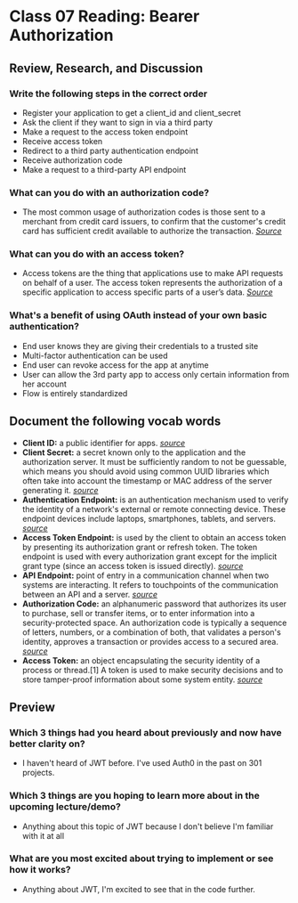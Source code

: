 # Class 07 Reading: Bearer Authorization

## Review, Research, and Discussion

### Write the following steps in the correct order

- Register your application to get a client_id and client_secret
- Ask the client if they want to sign in via a third party
- Make a request to the access token endpoint
- Receive access token
- Redirect to a third party authentication endpoint
- Receive authorization code
- Make a request to a third-party API endpoint

### What can you do with an authorization code?

- The most common usage of authorization codes is those sent to a merchant from credit card issuers, to confirm that the customer's credit card has sufficient credit available to authorize the transaction. *[Source](https://www.investopedia.com/terms/a/authorization-code.asp#:~:text=An%20authorization%20code%20is%20an,into%20a%20security%2Dprotected%20space.)*

### What can you do with an access token?

- Access tokens are the thing that applications use to make API requests on behalf of a user. The access token represents the authorization of a specific application to access specific parts of a user’s data. *[Source](https://www.oauth.com/oauth2-servers/access-tokens/#:~:text=Access%20tokens%20are%20the%20thing,in%20transit%20and%20in%20storage.)*

### What's a benefit of using OAuth instead of your own basic authentication?

- End user knows they are giving their credentials to a trusted site
- Multi-factor authentication can be used
- End user can revoke access for the app at anytime
- User can allow the 3rd party app to access only certain information from her account
- Flow is entirely standardized

## Document the following vocab words

- **Client ID:** a public identifier for apps. *[source](https://www.oauth.com/oauth2-servers/client-registration/client-id-secret/)*
- **Client Secret:** a secret known only to the application and the authorization server. It must be sufficiently random to not be guessable, which means you should avoid using common UUID libraries which often take into account the timestamp or MAC address of the server generating it. *[source](https://www.oauth.com/oauth2-servers/client-registration/client-id-secret/)*
- **Authentication Endpoint:** is an authentication mechanism used to verify the identity of a network's external or remote connecting device. These endpoint devices include laptops, smartphones, tablets, and servers. *[source](https://www.iotone.com/term/end-point-authentication/t219)*
- **Access Token Endpoint:** is used by the client to obtain an access token by presenting its authorization grant or refresh token.  The token endpoint is used with every authorization grant except for the implicit grant type (since an access token is issued directly). *[source](https://tools.ietf.org/html/rfc6749#page-21)*
- **API Endpoint:** point of entry in a communication channel when two systems are interacting. It refers to touchpoints of the communication between an API and a server. *[source](https://rapidapi.com/blog/api-glossary/endpoint/#:~:text=In%20simple%20terms%2C%20an%20API,an%20API%20and%20a%20server.)*
- **Authorization Code:** an alphanumeric password that authorizes its user to purchase, sell or transfer items, or to enter information into a security-protected space. An authorization code is typically a sequence of letters, numbers, or a combination of both, that validates a person's identity, approves a transaction or provides access to a secured area. *[source](https://www.investopedia.com/terms/a/authorization-code.asp#:~:text=What%20Is%20an%20Authorization%20Code,into%20a%20security%2Dprotected%20space.)*
- **Access Token:** an object encapsulating the security identity of a process or thread.[1] A token is used to make security decisions and to store tamper-proof information about some system entity. *[source](https://en.wikipedia.org/wiki/Access_token#:~:text=An%20access%20token%20is%20an,information%20about%20some%20system%20entity.)*

## Preview

### Which 3 things had you heard about previously and now have better clarity on?

- I haven't heard of JWT before. I've used Auth0 in the past on 301 projects.

### Which 3 things are you hoping to learn more about in the upcoming lecture/demo?

- Anything about this topic of JWT because I don't believe I'm familiar with it at all

### What are you most excited about trying to implement or see how it works?

- Anything about JWT, I'm excited to see that in the code further.
